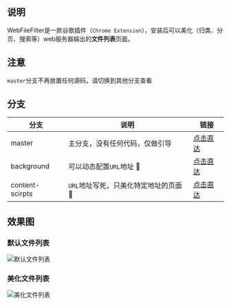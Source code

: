 ## 说明
WebFileFilter是一款谷歌插件（`Chrome Extension`），安装后可以美化（归类、分页、搜索等）web服务器输出的**文件列表**页面。

## 注意
`master`分支不再放置任何源码，请切换到其他分支查看

## 分支
| 分支 | 说明 | 链接 |
| ------ | ------ | ------ |
| master | 主分支，没有任何代码，仅做引导 | [点击直达](https://github.com/oppoic/WebFileFilter/tree/master) |
| background | 可以动态配置`URL`地址 :turtle: | [点击直达](https://github.com/oppoic/WebFileFilter/tree/background) |
| content-scirpts | `URL`地址写死，只美化特定地址的页面 :rocket: | [点击直达](https://github.com/oppoic/WebFileFilter/tree/content-scripts) |

## 效果图
### 默认文件列表
![默认文件列表](https://github.com/oppoic/WebFileFilter/blob/master/pic/list-origin.png)
### 美化文件列表
![美化文件列表](https://github.com/oppoic/WebFileFilter/blob/master/pic/list-format.png)